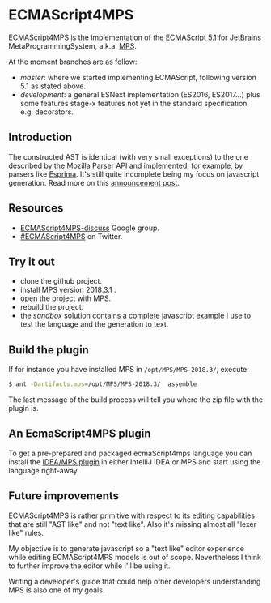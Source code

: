 # ECMAScript4MPS

ECMAScript4MPS is the implementation of the [ECMAScript 5.1](http://www.ecma-international.org/ecma-262/5.1/) for JetBrains MetaProgrammingSystem, a.k.a. [MPS](https://www.jetbrains.com/mps/).

At the moment branches are as follow:

  * *master*: where we started implementing ECMAScript, following version 5.1 as stated above.
  * *development*: a general ESNext implementation (ES2016, ES2017...) plus some features stage-x features not yet in the standard specification, e.g. decorators.

## Introduction

The constructed AST is identical (with very small exceptions) to the one described by the [Mozilla Parser API](https://developer.mozilla.org/en-US/docs/Mozilla/Projects/SpiderMonkey/Parser_API) and implemented, for example, by parsers like [Esprima](http://esprima.org/).
It's still quite incomplete being my focus on javascript generation.
Read more on this [announcement post](http://mar9000.org/bliki/ecma-script-4-mps.html).

## Resources

  * [ECMAScript4MPS-discuss](https://groups.google.com/forum/#!forum/ecmascript4mps-discuss) Google group.
  * [#ECMAScript4MPS](https://twitter.com/hashtag/ECMAScript4MPS) on Twitter.

## Try it out

  * clone the github project.
  * install MPS version 2018.3.1 .
  * open the project with MPS.
  * rebuild the project.
  * the *sandbox* solution contains a complete javascript example I use to test the language and the generation to text.

## Build the plugin

If for instance you have installed MPS in `/opt/MPS/MPS-2018.3/`, execute:
```bash
$ ant -Dartifacts.mps=/opt/MPS/MPS-2018.3/  assemble

```
The last message of the build process will tell you where the zip file with the plugin is.

## An EcmaScript4MPS plugin

To get a pre-prepared and packaged ecmaScript4mps language you can install the [IDEA/MPS plugin](https://plugins.jetbrains.com/plugin/8199?pr=) in either IntelliJ IDEA or MPS and start using the language right-away.

## Future improvements

ECMAScript4MPS is rather primitive with respect to its editing capabilities that are still "AST like" and not "text like". Also it's missing almost all "lexer like" rules.

My objective is to generate javascript so a "text like" editor experience while editing ECMAScript4MPS models is out of scope. Nevertheless I think to further improve the editor while I'll be using it.

Writing a developer's guide that could help other developers understanding MPS is also one of my goals.
